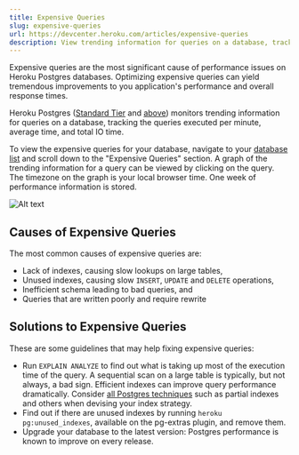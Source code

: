 ```yaml
---
title: Expensive Queries
slug: expensive-queries
url: https://devcenter.heroku.com/articles/expensive-queries
description: View trending information for queries on a database, track the queries executed per minute, average time, and total IO time on Heroku Postgres.
---
```


Expensive queries are the most significant cause of performance issues
on Heroku Postgres databases. Optimizing expensive queries can yield tremendous improvements to you application's performance and overall response times.

Heroku Postgres ([Standard Tier](https://devcenter.heroku.com/articles/heroku-postgres-plans#standard-tier) and [above](https://devcenter.heroku.com/articles/heroku-postgres-plans#premium-tier)) monitors trending information for queries on a database, tracking the queries executed per minute, average time, and total IO time. 

To view the expensive queries for your database, navigate to your [database list](https://postgres.heroku.com/databases) and scroll down to the "Expensive Queries" section. A graph of the trending information for a query can be viewed by clicking on the query. The timezone on the graph is your local browser time. One week of performance information is stored.

![Alt text](https://s3.amazonaws.com/heroku.devcenter/heroku_assets/images/349-original.jpg 'Expensive Query Screenshot')

## Causes of Expensive Queries

The most common causes of expensive queries are:

* Lack of indexes, causing slow lookups on large tables,
* Unused indexes, causing slow `INSERT`, `UPDATE` and `DELETE` operations,
* Inefficient schema leading to bad queries, and
* Queries that are written poorly and require rewrite

## Solutions to Expensive Queries

These are some guidelines that may help fixing expensive queries:

* Run `EXPLAIN ANALYZE` to find out what is taking up most of the execution                                        time of the query. A sequential scan on a large table is typically, but not
always, a bad sign. Efficient indexes can improve query performance
dramatically. Consider [all Postgres techniques](https://devcenter.heroku.com/articles/postgresql-indexes) such as partial indexes and
others when devising your index strategy.
* Find out if there are unused indexes by running `heroku pg:unused_indexes`,
available on the pg-extras plugin, and remove them.
* Upgrade your database to the latest version: Postgres performance is known to improve on every release. 